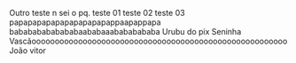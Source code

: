 Outro teste n sei o pq.
teste 01
teste 02
teste 03
papapapapapapapapapapappaapappapa
babababababababaababaaabababababa
Urubu do pix
Seninha 
Vascãooooooooooooooooooooooooooooooooooooooooooooooooooooooo
João vitor
